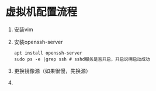 # 虚拟机配置流程

1. 安装vim

2. 安装openssh-server

   ```
   apt install openssh-server
   sudo ps -e |grep ssh	# sshd服务是否开启，开启说明启动成功
   ```

3. 更换镜像源（如果很慢，先换源）

4. 


